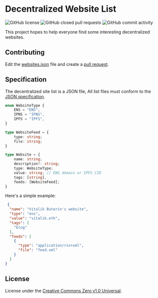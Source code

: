 # Decentralized Website List

![GitHub license](https://img.shields.io/github/license/NaturalSelectionLabs/RSS3-deweblist?style=flat-square)
![GitHub closed pull requests](https://img.shields.io/github/issues-pr-closed/NaturalSelectionLabs/RSS3-deweblist?style=flat-square)
![GitHub commit activity](https://img.shields.io/github/commit-activity/m/NaturalSelectionLabs/RSS3-deweblist?style=flat-square)

This project hopes to help everyone find some interesting decentralized websites.

## Contributing

Edit the [websites.json](https://github.com/NaturalSelectionLabs/RSS3-deweblist/edit/main/lists/websites.json) file and create a [pull request](https://github.com/NaturalSelectionLabs/RSS3-deweblist/pulls).

## Specification

The decentralized site list is a JSON file, All list files must conform to the [JSON specification](https://www.json.org/json-en.html).

```typescript
enum WebsiteType {
    ENS = "ENS",
    IPNS = "IPNS",
    IPFS = "IPFS",
}

type WebsiteFeed = {
    type: string;
    file: string;
}

type Website = {
    name: string;
    description?: string;
    type: WebsiteType;
    value: string; // ENS domain or IPFS CID
    tags: [string],
    feeds: [WebsiteFeed];
}
```

Here's a simple example:

```json
 {
  "name": "Vitalik Buterin's website",
  "type": "ens",
  "value": "vitalik.eth",
  "tags": [
    "blog"
  ],
  "feeds": [
    {
      "type": "application/rss+xml",
      "file": "feed.xml"
    }
  ]
}
```

## License

License under the [Creative Commons Zero v1.0 Universal](LICENSE).

